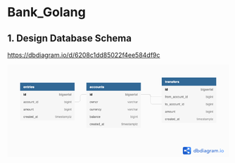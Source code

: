 # Bank_Golang

## 1. Design Database Schema
https://dbdiagram.io/d/6208c1dd85022f4ee584df9c

![Database graph](./doc/Simple_Bank.png)
